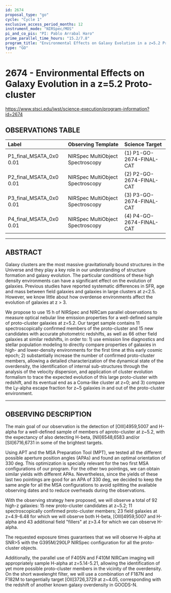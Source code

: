 ```yaml
---
id: 2674
proposal_type: "go"
cycle: "Cycle 1"
exclusive_access_period_months: 12
instrument_mode: "NIRSpec/MOS"
pi_and_co_pis: "PI: Pablo Arrabal Haro"
prime_parallel_time_hours: "15.2/7.8"
program_title: "Environmental Effects on Galaxy Evolution in a z=5.2 Proto-cluster"
type: "GO"
---
```

# 2674 - Environmental Effects on Galaxy Evolution in a z=5.2 Proto-cluster
https://www.stsci.edu/jwst/science-execution/program-information?id=2674
## OBSERVATIONS TABLE
| Label                   | Observing Template                | Science Target                   |
| :---------------------- | :-------------------------------- | :------------------------------- |
| P1_final_MSATA_0x0 0.01 | NIRSpec MultiObject Spectroscopy | (1) P1-GO-2674-FINAL-CAT         |
| P2_final_MSATA_0x0 0.01 | NIRSpec MultiObject Spectroscopy | (2) P2-GO-2674-FINAL-CAT         |
| P3_final_MSATA_0x0 0.01 | NIRSpec MultiObject Spectroscopy | (3) P3-GO-2674-FINAL-CAT         |
| P4_final_MSATA_0x0 0.01 | NIRSpec MultiObject Spectroscopy | (4) P4-GO-2674-FINAL-CAT         |

---

## ABSTRACT

Galaxy clusters are the most massive gravitationally bound structures in the Universe and they play a key role in our understanding of structure formation and galaxy evolution. The particular conditions of these high density environments can have a significant effect on the evolution of galaxies. Previous studies have reported systematic differences in SFR, age and mass between field galaxies and galaxies in large clusters at z<2.5. However, we know little about how overdense environments affect the evolution of galaxies at z > 3.

We propose to use 15 h of NIRSpec and NIRCam parallel observations to measure optical nebular line emission properties for a well-defined sample of proto-cluster galaxies at z=5.2. Our target sample contains 11 spectroscopically confirmed members of the proto-cluster and 15 new candidates with accurate photometric redshifts, as well as 66 other field galaxies at similar redshifts, in order to: 1) use emission line diagnostics and stellar population modeling to directly compare properties of galaxies in high- and lower-density environments for the first time at this early cosmic epoch; 2) substantially increase the number of confirmed proto-cluster members, allowing a detailed characterization of the dynamical state of the overdensity, the identification of internal sub-structures through the analysis of the velocity dispersion, and application of cluster evolution formalism to trace the expected evolution of this large proto-cluster with redshift, and its eventual end as a Coma-like cluster at z=0; and 3) compare the Ly-alpha escape fraction for z~5 galaxies in and out of the proto-cluster environment.

---

## OBSERVING DESCRIPTION

The main goal of our observation is the detection of [OIII]4959,5007 and H-alpha for a well-defined sample of members of aproto-cluster at z~5.2, with the expectancy of also detecting H-beta, [NII]6548,6583 and/or [SII]6716,6731 in some of the brightest targets.

Using APT and the MSA Preparation Tool (MPT), we tested all the different possible aperture position angles (APAs) and found an optimal orientation of 330 deg.
This optimization is specially relevant for the two first MSA configurations of our program. For the other two pointings, we can obtain similar yields with different APAs. Nevertheless, since the yields of these last two pointings are good for an APA of 330 deg, we decided to keep the same angle for all the MSA configurations to avoid splitting the available observing dates and to reduce overheads during the observations.

With the observing strategy here proposed, we will observe a total of 92 high-z galaxies: 15 new proto-cluster candidates at z~5.2; 11 spectroscopically confirmed proto-cluster members; 23 field galaxies at z=4.9-6.48 for which we will observe both H-beta, [OIII]4959,5007 and H-alpha and 43 additional field "fillers" at z>3.4 for which we can observe H-alpha.

The requested exposure times guarantees that we will observe H-alpha at SNR>5 with the G395M/290LP NIRSpec configuration for all the proto-cluster objects.

Additionally, the parallel use of F405N and F410M NIRCam imaging will appropriately sample H-alpha at z=5.14-5.21, allowing the identification of yet more possible proto-cluster members in the vicinity of the overdensity. On the short wavelenght filter, we will use a combination of F187N and F182M to tangentially target [OII]3726,3729 at z~4.05, corresponding with the redshift of another known galaxy overdensity in GOODS-N.